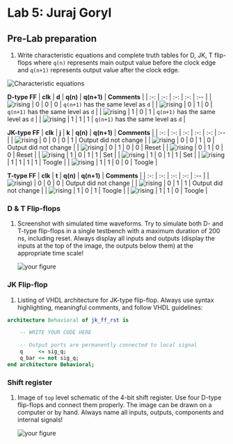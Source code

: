 # Lab 5: Juraj Goryl

## Pre-Lab preparation

1. Write characteristic equations and complete truth tables for D, JK, T flip-flops where `q(n)` represents main output value before the clock edge and `q(n+1)` represents output value after the clock edge.   

![Characteristic equations](./rovnice_de1.png)

   **D-type FF**
   | **clk** | **d** | **q(n)** | **q(n+1)** | **Comments** |
   | :-: | :-: | :-: | :-: | :-- |
   | ![rising](./%C5%A1ipka_de1.png) | 0 | 0 | 0 | `q(n+1)` has the same level as `d` |
   | ![rising](./%C5%A1ipka_de1.png) | 0 | 1 | 0 | `q(n+1)` has the same level as `d` |
   | ![rising](./%C5%A1ipka_de1.png) | 1 | 0 | 1 | `q(n+1)` has the same level as `d` |
   | ![rising](./%C5%A1ipka_de1.png) | 1 | 1 | 1 | `q(n+1)` has the same level as `d` |

   **JK-type FF**
   | **clk** | **j** | **k** | **q(n)** | **q(n+1)** | **Comments** |
   | :-: | :-: | :-: | :-: | :-: | :-- |
   | ![rising](./%C5%A1ipka_de1.png) | 0 | 0 | 0 | 1 | Output did not change |
   | ![rising](./%C5%A1ipka_de1.png) | 0 | 0 | 1 | 0 | Output did not change |
   | ![rising](./%C5%A1ipka_de1.png) | 0 | 1 | 0 | 0 | Reset |
   | ![rising](./%C5%A1ipka_de1.png) | 0 | 1 | 0 | 0 | Reset |
   | ![rising](./%C5%A1ipka_de1.png) | 1 | 0 | 1 | 1 | Set |
   | ![rising](./%C5%A1ipka_de1.png) | 1 | 0 | 1 | 1 | Set |
   | ![rising](./%C5%A1ipka_de1.png) | 1 | 1 | 1 | 1 | Toogle |
   | ![rising](./%C5%A1ipka_de1.png) | 1 | 1 | 0 | 0 | Toogle |

   **T-type FF**
   | **clk** | **t** | **q(n)** | **q(n+1)** | **Comments** |
   | :-: | :-: | :-: | :-: | :-- |
   | ![rising](./%C5%A1ipka_de1.png)) | 0 | 0 | 0 | Output did not change |
   | ![rising](./%C5%A1ipka_de1.png) | 0 | 1 | 1 | Output did not change |
   | ![rising](./%C5%A1ipka_de1.png) | 1 | 0 | 1 | Toogle |
   | ![rising](./%C5%A1ipka_de1.png) | 1 | 1 | 0 | Toogle |

<a name="part1"></a>

### D & T Flip-flops

1. Screenshot with simulated time waveforms. Try to simulate both D- and T-type flip-flops in a single testbench with a maximum duration of 200 ns, including reset. Always display all inputs and outputs (display the inputs at the top of the image, the outputs below them) at the appropriate time scale!

   ![your figure]()

### JK Flip-flop

1. Listing of VHDL architecture for JK-type flip-flop. Always use syntax highlighting, meaningful comments, and follow VHDL guidelines:

```vhdl
architecture Behavioral of jk_ff_rst is

    -- WRITE YOUR CODE HERE

    -- Output ports are permanently connected to local signal
    q     <= sig_q;
    q_bar <= not sig_q;
end architecture Behavioral;
```

### Shift register

1. Image of `top` level schematic of the 4-bit shift register. Use four D-type flip-flops and connect them properly. The image can be drawn on a computer or by hand. Always name all inputs, outputs, components and internal signals!

   ![your figure]()
